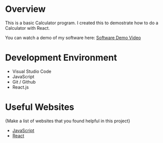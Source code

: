 # Overview

This is a basic Calculator program. I created this to demostrate how to do a Calculator with React.





You can watch a demo of my software here: [Software Demo Video](https://youtu.be/0WHSyl77RXo)

# Development Environment

* Visual Studio Code
* JavaScript
* Git / Github
* React.js



# Useful Websites

{Make a list of websites that you found helpful in this project}
* [JavaScript](https://www.w3schools.com/js/DEFAULT.asp)
* [React](https://reactjs.org/)

